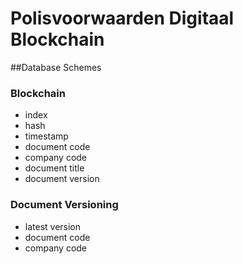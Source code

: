 # Polisvoorwaarden Digitaal Blockchain

##Database Schemes

### Blockchain

- index
- hash
- timestamp
- document code
- company code
- document title
- document version


### Document Versioning

- latest version
- document code
- company code